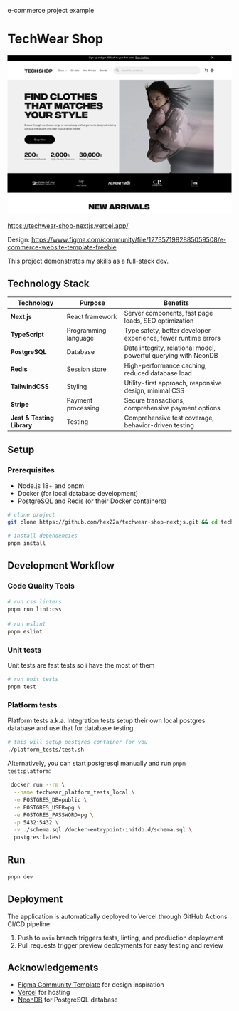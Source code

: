 e-commerce project example

# TechWear Shop

![main page](cover.png)

https://techwear-shop-nextjs.vercel.app/

Design:
https://www.figma.com/community/file/1273571982885059508/e-commerce-website-template-freebie

This project demonstrates my skills as a full-stack dev.


## Technology Stack

| Technology | Purpose | Benefits |
| --- | --- | --- |
| **Next.js** | React framework | Server components, fast page loads, SEO optimization |
| **TypeScript** | Programming language | Type safety, better developer experience, fewer runtime errors |
| **PostgreSQL** | Database | Data integrity, relational model, powerful querying with NeonDB |
| **Redis** | Session store | High-performance caching, reduced database load |
| **TailwindCSS** | Styling | Utility-first approach, responsive design, minimal CSS |
| **Stripe** | Payment processing | Secure transactions, comprehensive payment options |
| **Jest & Testing Library** | Testing | Comprehensive test coverage, behavior-driven testing |



## Setup

### Prerequisites
- Node.js 18+ and pnpm
- Docker (for local database development)
- PostgreSQL and Redis (or their Docker containers)

```bash
# clone project
git clone https://github.com/hex22a/techwear-shop-nextjs.git && cd techwear-shop-nextjs
```

```bash
# install dependencies
pnpm install
```

## Development Workflow

### Code Quality Tools

```bash
# run css linters
pnpm run lint:css

# run eslint
pnpm eslint
```

### Unit tests

Unit tests are fast tests so i have the most of them

```bash
# run unit tests
pnpm test
```
### Platform tests

Platform tests a.k.a. Integration tests setup their own local postgres database and use that for database testing.

```bash
# this will setup postgres container for you
./platform_tests/test.sh
```

Alternatively, you can start postgresql manually and run `pnpm test:platform`:

```bash
 docker run --rm \
  --name techwear_platform_tests_local \
  -e POSTGRES_DB=public \
  -e POSTGRES_USER=pg \
  -e POSTGRES_PASSWORD=pg \
  -p 5432:5432 \
  -v ./schema.sql:/docker-entrypoint-initdb.d/schema.sql \
  postgres:latest
```

## Run

```bash
pnpn dev
```

## Deployment
The application is automatically deployed to Vercel through GitHub Actions CI/CD pipeline:
1. Push to `main` branch triggers tests, linting, and production deployment
2. Pull requests trigger preview deployments for easy testing and review

## Acknowledgements
- [Figma Community Template](https://www.figma.com/community/file/1273571982885059508/e-commerce-website-template-freebie) for design inspiration
- [Vercel](https://vercel.com) for hosting
- [NeonDB](https://neon.tech) for PostgreSQL database
